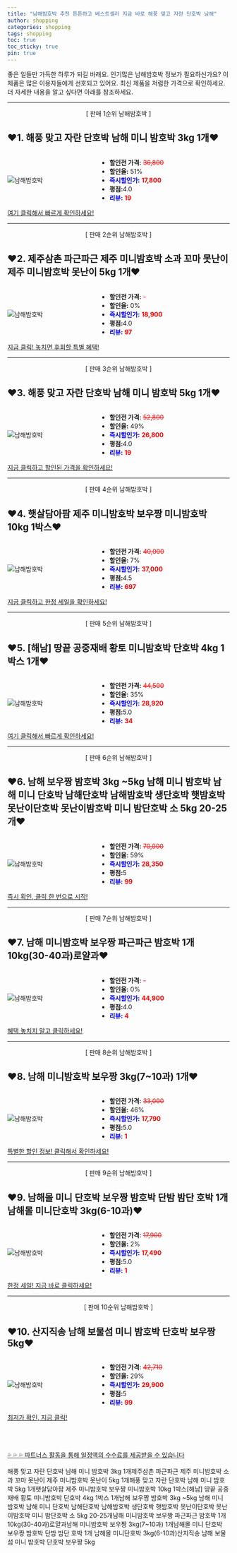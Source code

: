 ```yaml
---
title: "남해밤호박 추천 튼튼하고 베스트셀러 지금 바로 해풍 맞고 자란 단호박 남해"
author: shopping
categories: shopping
tags: shopping
toc: true
toc_sticky: true
pin: true
---
```

좋은 일들만 가득한 하루가 되길 바래요. 인기많은 남해밤호박 정보가 필요하신가요?  이 제품은 많은 이용자들에게 선호되고 있어요. 최신 제품을 저렴한 가격으로 확인하세요. 더 자세한 내용을 알고 싶다면 아래를 참조하세요.

---
<p class="toplist" style="margin: 0 auto; display: block; width: fit-content;">[ 판매 1순위 남해밤호박 ]</p>

<h2><strong>❤️1. 해풍 맞고 자란 단호박 남해 미니 밤호박 3kg 1개❤️</strong></h2>

<div style="display: flex; align-items: center;">
    <div style="flex: 0.4;">
        <img src="https://thumbnail7.coupangcdn.com/thumbnails/remote/230x230ex/image/vendor_inventory/423a/7e67b63d37481dec3c298bb2c3392743a07fa82a64e84bf56962647d3683.png" alt="남해밤호박" style="max-width: 100%;">
    </div>
    <div style="flex: 0.6; margin-left: 10px;">
        <ul>
            <li><strong>할인전 가격:</strong> <del style="color: red;">36,800</del></li>
            <li><strong>할인율:</strong> 51%</li>
            <li><span style='color:blue'><strong>즉시할인가:</strong></span> <span style='color:red'><strong>17,800</strong></span></li>
            <li><strong>평점:</strong>4.0</li>
            <li><span style='color:blue'><strong>리뷰:</strong></span> <span style='color:red'><strong>19</strong></span></li>
        </ul>
    </div>
</div>
<div class="center">
    <a href="https://selin100587.github.io?lptag=AF9450613&subid=githubio&pageKey=7485541798&traceid=V0-153&itemId=19563552945&vendorItemId=86538877784" class="myButton">
        여기 클릭해서 빠르게 확인하세요!
    </a>
</div>


---
<p class="toplist" style="margin: 0 auto; display: block; width: fit-content;">[ 판매 2순위 남해밤호박 ]</p>

<h2><strong>❤️2. 제주삼촌 파근파근 제주 미니밤호박 소과 꼬마 못난이 제주 미니밤호박 못난이 5kg 1개❤️</strong></h2>

<div style="display: flex; align-items: center;">
    <div style="flex: 0.4;">
        <img src="https://thumbnail9.coupangcdn.com/thumbnails/remote/230x230ex/image/vendor_inventory/dc2e/c334ac4f43100bafbf55bed3830a0678226a1538f64e7e2dc6a3ec021435.jpg" alt="남해밤호박" style="max-width: 100%;">
    </div>
    <div style="flex: 0.6; margin-left: 10px;">
        <ul>
            <li><strong>할인전 가격:</strong> <del style="color: red;">-</del></li>
            <li><strong>할인율:</strong> 0%</li>
            <li><span style='color:blue'><strong>즉시할인가:</strong></span> <span style='color:red'><strong>18,900</strong></span></li>
            <li><strong>평점:</strong>4.0</li>
            <li><span style='color:blue'><strong>리뷰:</strong></span> <span style='color:red'><strong>97</strong></span></li>
        </ul>
    </div>
</div>
<div class="center">
    <a href="https://selin100587.github.io?lptag=AF9450613&subid=githubio&pageKey=6624843554&traceid=V0-153&itemId=15077491668&vendorItemId=82299698738" class="myButton">
        지금 클릭! 놓치면 후회할 특별 혜택!
    </a>
</div>


---
<p class="toplist" style="margin: 0 auto; display: block; width: fit-content;">[ 판매 3순위 남해밤호박 ]</p>

<h2><strong>❤️3. 해풍 맞고 자란 단호박 남해 미니 밤호박 5kg 1개❤️</strong></h2>

<div style="display: flex; align-items: center;">
    <div style="flex: 0.4;">
        <img src="https://thumbnail7.coupangcdn.com/thumbnails/remote/230x230ex/image/vendor_inventory/423a/7e67b63d37481dec3c298bb2c3392743a07fa82a64e84bf56962647d3683.png" alt="남해밤호박" style="max-width: 100%;">
    </div>
    <div style="flex: 0.6; margin-left: 10px;">
        <ul>
            <li><strong>할인전 가격:</strong> <del style="color: red;">52,800</del></li>
            <li><strong>할인율:</strong> 49%</li>
            <li><span style='color:blue'><strong>즉시할인가:</strong></span> <span style='color:red'><strong>26,800</strong></span></li>
            <li><strong>평점:</strong>4.0</li>
            <li><span style='color:blue'><strong>리뷰:</strong></span> <span style='color:red'><strong>19</strong></span></li>
        </ul>
    </div>
</div>
<div class="center">
    <a href="https://selin100587.github.io?lptag=AF9450613&subid=githubio&pageKey=7485541798&traceid=V0-153&itemId=19563552944&vendorItemId=86538877773" class="myButton">
        지금 클릭하고 할인된 가격을 확인하세요!
    </a>
</div>


---
<p class="toplist" style="margin: 0 auto; display: block; width: fit-content;">[ 판매 4순위 남해밤호박 ]</p>

<h2><strong>❤️4. 햇살담아팜 제주 미니밤호박 보우짱 미니밤호박 10kg 1박스❤️</strong></h2>

<div style="display: flex; align-items: center;">
    <div style="flex: 0.4;">
        <img src="https://thumbnail10.coupangcdn.com/thumbnails/remote/230x230ex/image/vendor_inventory/3ed9/4a1d330688da97f10b9360dada1469dfed51502aa5f0fc722711a142d219.jpg" alt="남해밤호박" style="max-width: 100%;">
    </div>
    <div style="flex: 0.6; margin-left: 10px;">
        <ul>
            <li><strong>할인전 가격:</strong> <del style="color: red;">40,000</del></li>
            <li><strong>할인율:</strong> 7%</li>
            <li><span style='color:blue'><strong>즉시할인가:</strong></span> <span style='color:red'><strong>37,000</strong></span></li>
            <li><strong>평점:</strong>4.5</li>
            <li><span style='color:blue'><strong>리뷰:</strong></span> <span style='color:red'><strong>697</strong></span></li>
        </ul>
    </div>
</div>
<div class="center">
    <a href="https://selin100587.github.io?lptag=AF9450613&subid=githubio&pageKey=7510630351&traceid=V0-153&itemId=19678734472&vendorItemId=90274895923" class="myButton">
        지금 클릭하고 한정 세일을 확인하세요!
    </a>
</div>


---
<p class="toplist" style="margin: 0 auto; display: block; width: fit-content;">[ 판매 5순위 남해밤호박 ]</p>

<h2><strong>❤️5. [해남] 땅끝 공중재배 황토 미니밤호박 단호박 4kg 1박스 1개❤️</strong></h2>

<div style="display: flex; align-items: center;">
    <div style="flex: 0.4;">
        <img src="https://thumbnail8.coupangcdn.com/thumbnails/remote/230x230ex/image/vendor_inventory/6c25/6b3270c6aba22b0ab7bc6b7236ba73a71b25805bff53ab5359f52db61f48.png" alt="남해밤호박" style="max-width: 100%;">
    </div>
    <div style="flex: 0.6; margin-left: 10px;">
        <ul>
            <li><strong>할인전 가격:</strong> <del style="color: red;">44,500</del></li>
            <li><strong>할인율:</strong> 35%</li>
            <li><span style='color:blue'><strong>즉시할인가:</strong></span> <span style='color:red'><strong>28,920</strong></span></li>
            <li><strong>평점:</strong>5.0</li>
            <li><span style='color:blue'><strong>리뷰:</strong></span> <span style='color:red'><strong>34</strong></span></li>
        </ul>
    </div>
</div>
<div class="center">
    <a href="https://selin100587.github.io?lptag=AF9450613&subid=githubio&pageKey=8119684560&traceid=V0-153&itemId=23026405448&vendorItemId=90060175835" class="myButton">
        여기 클릭해서 빠르게 확인하세요!
    </a>
</div>


---
<p class="toplist" style="margin: 0 auto; display: block; width: fit-content;">[ 판매 6순위 남해밤호박 ]</p>

<h2><strong>❤️6. 남해 보우짱 밤호박 3kg ~5kg 남해 미니 밤호박 남해 미니 단호박 남해단호박 남해밤호박 생단호박 햇밤호박 못난이단호박 못난이밤호박 미니 밤단호박 소 5kg 20-25개❤️</strong></h2>

<div style="display: flex; align-items: center;">
    <div style="flex: 0.4;">
        <img src="https://thumbnail9.coupangcdn.com/thumbnails/remote/230x230ex/image/vendor_inventory/a38a/163010d540b2ce127c94eb61eab8d10198db54e557c634b677fc43d53d77.jpg" alt="남해밤호박" style="max-width: 100%;">
    </div>
    <div style="flex: 0.6; margin-left: 10px;">
        <ul>
            <li><strong>할인전 가격:</strong> <del style="color: red;">70,000</del></li>
            <li><strong>할인율:</strong> 59%</li>
            <li><span style='color:blue'><strong>즉시할인가:</strong></span> <span style='color:red'><strong>28,350</strong></span></li>
            <li><strong>평점:</strong>5</li>
            <li><span style='color:blue'><strong>리뷰:</strong></span> <span style='color:red'><strong>99</strong></span></li>
        </ul>
    </div>
</div>
<div class="center">
    <a href="https://selin100587.github.io?lptag=AF9450613&subid=githubio&pageKey=8213791819&traceid=V0-153&itemId=23585459477&vendorItemId=90611341067" class="myButton">
        즉시 확인, 클릭 한 번으로 시작!
    </a>
</div>


---
<p class="toplist" style="margin: 0 auto; display: block; width: fit-content;">[ 판매 7순위 남해밤호박 ]</p>

<h2><strong>❤️7. 남해 미니밤호박 보우짱 파근파근 밤호박 1개 10kg(30-40과)로얄과❤️</strong></h2>

<div style="display: flex; align-items: center;">
    <div style="flex: 0.4;">
        <img src="https://thumbnail10.coupangcdn.com/thumbnails/remote/230x230ex/image/vendor_inventory/2bce/6eb8a083f5629b3f9a26c9cfe1a419e42e68ac93313a1fcc0c233c94b6d8.jpg" alt="남해밤호박" style="max-width: 100%;">
    </div>
    <div style="flex: 0.6; margin-left: 10px;">
        <ul>
            <li><strong>할인전 가격:</strong> <del style="color: red;">-</del></li>
            <li><strong>할인율:</strong> 0%</li>
            <li><span style='color:blue'><strong>즉시할인가:</strong></span> <span style='color:red'><strong>44,900</strong></span></li>
            <li><strong>평점:</strong>4.0</li>
            <li><span style='color:blue'><strong>리뷰:</strong></span> <span style='color:red'><strong>4</strong></span></li>
        </ul>
    </div>
</div>
<div class="center">
    <a href="https://selin100587.github.io?lptag=AF9450613&subid=githubio&pageKey=8187691638&traceid=V0-153&itemId=23418741889&vendorItemId=90445781961" class="myButton">
        혜택 놓치지 말고 클릭하세요!
    </a>
</div>


---
<p class="toplist" style="margin: 0 auto; display: block; width: fit-content;">[ 판매 8순위 남해밤호박 ]</p>

<h2><strong>❤️8. 남해 미니밤호박 보우짱 3kg(7~10과) 1개❤️</strong></h2>

<div style="display: flex; align-items: center;">
    <div style="flex: 0.4;">
        <img src="https://thumbnail9.coupangcdn.com/thumbnails/remote/230x230ex/image/vendor_inventory/2ef2/72dfc7e053714ebebb75e8cf72fa56d6cf2b2ea86e16409425b9c5a7cb09.jpeg" alt="남해밤호박" style="max-width: 100%;">
    </div>
    <div style="flex: 0.6; margin-left: 10px;">
        <ul>
            <li><strong>할인전 가격:</strong> <del style="color: red;">33,000</del></li>
            <li><strong>할인율:</strong> 46%</li>
            <li><span style='color:blue'><strong>즉시할인가:</strong></span> <span style='color:red'><strong>17,790</strong></span></li>
            <li><strong>평점:</strong>5.0</li>
            <li><span style='color:blue'><strong>리뷰:</strong></span> <span style='color:red'><strong>1</strong></span></li>
        </ul>
    </div>
</div>
<div class="center">
    <a href="https://selin100587.github.io?lptag=AF9450613&subid=githubio&pageKey=7386542386&traceid=V0-153&itemId=19088895117&vendorItemId=86210303902" class="myButton">
        특별한 할인 정보! 클릭해서 확인하세요!
    </a>
</div>


---
<p class="toplist" style="margin: 0 auto; display: block; width: fit-content;">[ 판매 9순위 남해밤호박 ]</p>

<h2><strong>❤️9. 남해몰 미니 단호박 보우짱 밤호박 단밤 밤단 호박 1개 남해몰 미니단호박 3kg(6-10과)❤️</strong></h2>

<div style="display: flex; align-items: center;">
    <div style="flex: 0.4;">
        <img src="https://thumbnail8.coupangcdn.com/thumbnails/remote/230x230ex/image/vendor_inventory/729d/c84d3af0f9bd3fbbad5132faf07390a412188c29087a8fffb463960cd13a.jpg" alt="남해밤호박" style="max-width: 100%;">
    </div>
    <div style="flex: 0.6; margin-left: 10px;">
        <ul>
            <li><strong>할인전 가격:</strong> <del style="color: red;">17,900</del></li>
            <li><strong>할인율:</strong> 2%</li>
            <li><span style='color:blue'><strong>즉시할인가:</strong></span> <span style='color:red'><strong>17,490</strong></span></li>
            <li><strong>평점:</strong>5.0</li>
            <li><span style='color:blue'><strong>리뷰:</strong></span> <span style='color:red'><strong>1</strong></span></li>
        </ul>
    </div>
</div>
<div class="center">
    <a href="https://selin100587.github.io?lptag=AF9450613&subid=githubio&pageKey=8201243799&traceid=V0-153&itemId=23508380086&vendorItemId=90541175970" class="myButton">
        한정 세일! 지금 바로 클릭하세요!
    </a>
</div>


---
<p class="toplist" style="margin: 0 auto; display: block; width: fit-content;">[ 판매 10순위 남해밤호박 ]</p>

<h2><strong>❤️10. 산지직송 남해 보물섬 미니 밤호박 단호박 보우짱 5kg❤️</strong></h2>

<div style="display: flex; align-items: center;">
    <div style="flex: 0.4;">
        <img src="https://thumbnail9.coupangcdn.com/thumbnails/remote/230x230ex/image/vendor_inventory/22b4/896fcc47a2ff0742cce44cf3354bca4a0dfa8b21e12dbfa096f35f22a7d4.jpg" alt="남해밤호박" style="max-width: 100%;">
    </div>
    <div style="flex: 0.6; margin-left: 10px;">
        <ul>
            <li><strong>할인전 가격:</strong> <del style="color: red;">42,710</del></li>
            <li><strong>할인율:</strong> 29%</li>
            <li><span style='color:blue'><strong>즉시할인가:</strong></span> <span style='color:red'><strong>29,900</strong></span></li>
            <li><strong>평점:</strong>5</li>
            <li><span style='color:blue'><strong>리뷰:</strong></span> <span style='color:red'><strong>99</strong></span></li>
        </ul>
    </div>
</div>
<div class="center">
    <a href="https://selin100587.github.io?lptag=AF9450613&subid=githubio&pageKey=8218043865&traceid=V0-153&itemId=23611183294&vendorItemId=90636832496" class="myButton">
        최저가 확인, 지금 클릭!
    </a>
</div>

<br><br><br>[💦 💦 💦 파트너스 활동을 통해 일정액의 수수료를 제공받을 수 있습니다](https://link.coupang.com/a/bcpT2c)<br><br>해풍 맞고 자란 단호박 남해 미니 밤호박 3kg 1개제주삼촌 파근파근 제주 미니밤호박 소과 꼬마 못난이 제주 미니밤호박 못난이 5kg 1개해풍 맞고 자란 단호박 남해 미니 밤호박 5kg 1개햇살담아팜 제주 미니밤호박 보우짱 미니밤호박 10kg 1박스[해남] 땅끝 공중재배 황토 미니밤호박 단호박 4kg 1박스 1개남해 보우짱 밤호박 3kg ~5kg 남해 미니 밤호박 남해 미니 단호박 남해단호박 남해밤호박 생단호박 햇밤호박 못난이단호박 못난이밤호박 미니 밤단호박 소 5kg 20-25개남해 미니밤호박 보우짱 파근파근 밤호박 1개 10kg(30-40과)로얄과남해 미니밤호박 보우짱 3kg(7~10과) 1개남해몰 미니 단호박 보우짱 밤호박 단밤 밤단 호박 1개 남해몰 미니단호박 3kg(6-10과)산지직송 남해 보물섬 미니 밤호박 단호박 보우짱 5kg